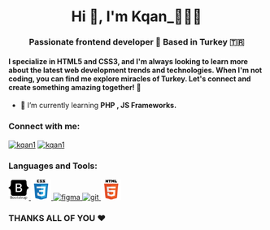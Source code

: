 <h1 align="center">Hi 👋, I'm Kqan_👨🏻‍💻</h1>
<h3 align="center">Passionate frontend developer 🚀 Based in Turkey 🇹🇷 </h3>
<h4> I specialize in HTML5 and CSS3, and I'm always looking to learn more about the latest web development trends and technologies. When I'm not coding, you can find me explore miracles of Turkey. Let's connect and create something amazing together! 👋</h2>

- 🌱 I’m currently learning **PHP , JS Frameworks.**

<h3 align="left">Connect with me:</h3>
<p align="left">
<a href="https://twitter.com/kaan__eski" target="blank"><img align="center" src="https://raw.githubusercontent.com/rahuldkjain/github-profile-readme-generator/master/src/images/icons/Social/twitter.svg" alt="kqan1" height="30" width="40" /></a>
<a href="https://instagram.com/kaan___eski" target="blank"><img align="center" src="https://raw.githubusercontent.com/rahuldkjain/github-profile-readme-generator/master/src/images/icons/Social/instagram.svg" alt="kqan1" height="30" width="40" /></a>
</p>

<h3 align="left">Languages and Tools:</h3>
<p align="left"><a href="https://getbootstrap.com" target="_blank" rel="noreferrer"> <img src="https://raw.githubusercontent.com/devicons/devicon/master/icons/bootstrap/bootstrap-plain-wordmark.svg" alt="bootstrap" width="40" height="40"/> </a> <a href="https://www.w3schools.com/css/" target="_blank" rel="noreferrer"> <img src="https://raw.githubusercontent.com/devicons/devicon/master/icons/css3/css3-original-wordmark.svg" alt="css3" width="40" height="40"/> </a> <a href="https://www.figma.com/" target="_blank" rel="noreferrer"> <img src="https://www.vectorlogo.zone/logos/figma/figma-icon.svg" alt="figma" width="40" height="40"/> </a> <a href="https://git-scm.com/" target="_blank" rel="noreferrer"> <img src="https://www.vectorlogo.zone/logos/git-scm/git-scm-icon.svg" alt="git" width="40" height="40"/> </a> <a href="https://www.w3.org/html/" target="_blank" rel="noreferrer"> <img src="https://raw.githubusercontent.com/devicons/devicon/master/icons/html5/html5-original-wordmark.svg" alt="html5" width="40" height="40"/> </a>

<h3 align="left">THANKS ALL OF YOU ♥</h3>
<br/><br/>
